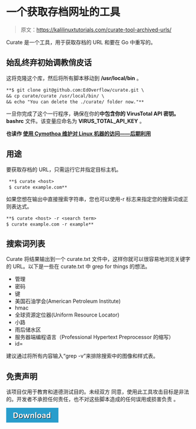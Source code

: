 # 一个获取存档网址的工具

> 原文：<https://kalilinuxtutorials.com/curate-tool-archived-urls/>

Curate 是一个工具，用于获取存档的 URL 和要在 Go 中重写的。

## **始乱终弃初始调教俏皮话**

这将克隆这个库，然后将所有脚本移动到 **/usr/local/bin** 。

```
**$ git clone git@github.com:EdOverflow/curate.git \
&& cp curate/curate /usr/local/bin/ \
&& echo "You can delete the ./curate/ folder now."**
```

一旦你完成了这个一行程序，确保在你的**中包含你的 **VirusTotal API** 密钥。bashrc** 文件。该变量应命名为 **VIRUS_TOTAL_API_KEY** 。

**也读作 [使用 Cymothoa 维护对 Linux 机器的访问——后期利用](https://kalilinuxtutorials.com/cymothoa/)**

## **用途**

要获取存档的 URL，只需运行它并指定目标主机。

```
 **$ curate <host>
 $ curate example.com**
```

如果您想在输出中直接搜索字符串，您也可以使用-r 标志来指定您的搜索词或正则表达式。

```
**$ curate <host> -r <search term>
$ curate example.com -r example**
```

## **搜索词列表**

Curate 将结果输出到一个 curate.txt 文件中，这样你就可以很容易地浏览关键字的 URL。以下是一些在 curate.txt 中 grep for things 的想法。

*   管理
*   密码
*   键
*   美国石油学会(American Petroleum Institute)
*   hmac
*   全球资源定位器(Uniform Resource Locator)
*   小路
*   雨后储水区
*   服务器端编程语言（Professional Hypertext Preprocessor 的缩写）
*   id=

建议通过将所有内容输入“grep -v”来排除搜索中的图像和样式表。

## **免责声明**

该项目仅用于教育和道德测试目的。未经双方
同意，使用此工具攻击目标是非法的。开发者不承担任何责任，也不对这些脚本造成的任何误用或损害负责
。

[![](img//d861a9096555aeb1980fc054015933d7.png)](https://github.com/EdOverflow/curate)